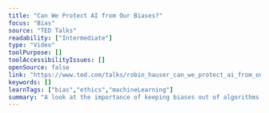 ```yaml
---
title: "Can We Protect AI from Our Biases?"
focus: "Bias"
source: "TED Talks"
readability: ["Intermediate"]
type: "Video"
toolPurpose: []
toolAccessibilityIssues: []
openSource: false
link: "https://www.ted.com/talks/robin_hauser_can_we_protect_ai_from_our_biases#t-44620"
keywords: []
learnTags: ["bias","ethics","machineLearning"]
summary: "A look at the importance of keeping biases out of algorithms and having a clear method of oversight for ethical standards. "
---
```


